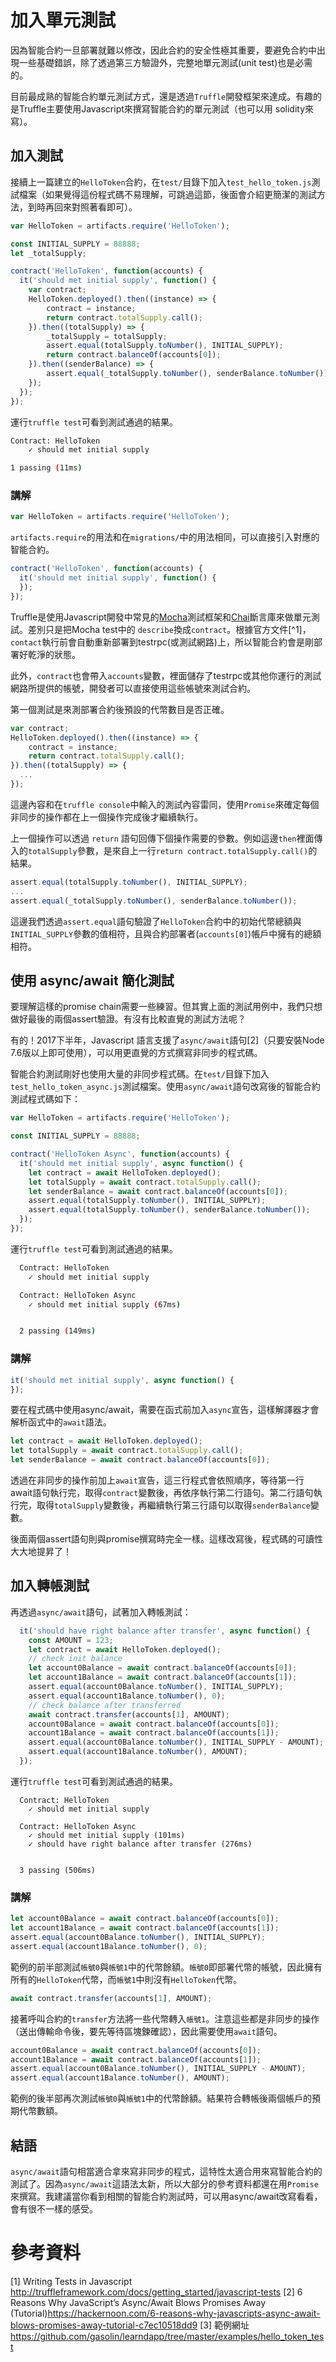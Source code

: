 # 加入單元測試

因為智能合約一旦部署就難以修改，因此合約的安全性極其重要，要避免合約中出現一些基礎錯誤，除了透過第三方驗證外，完整地單元測試(unit test)也是必需的。

目前最成熟的智能合約單元測試方式，還是透過`Truffle`開發框架來達成。有趣的是Truffle主要使用Javascript來撰寫智能合約的單元測試（也可以用 solidity來寫）。

## 加入測試

接續上一篇建立的`HelloToken`合約，在`test/`目錄下加入`test_hello_token.js`測試檔案（如果覺得這份程式碼不易理解，可跳過這節，後面會介紹更簡潔的測試方法，到時再回來對照著看即可）。

```js
var HelloToken = artifacts.require('HelloToken');

const INITIAL_SUPPLY = 88888;
let _totalSupply;

contract('HelloToken', function(accounts) {
  it('should met initial supply', function() {
    var contract;
    HelloToken.deployed().then((instance) => {
        contract = instance;
        return contract.totalSupply.call();
    }).then((totalSupply) => {
        _totalSupply = totalSupply;
        assert.equal(totalSupply.toNumber(), INITIAL_SUPPLY);
        return contract.balanceOf(accounts[0]);
    }).then((senderBalance) => {
        assert.equal(_totalSupply.toNumber(), senderBalance.toNumber());
    });
  });
});
```

運行`truffle test`可看到測試通過的結果。

```sh
Contract: HelloToken
    ✓ should met initial supply

1 passing (11ms)
```

### 講解

```js
var HelloToken = artifacts.require('HelloToken');
```
`artifacts.require`的用法和在`migrations/`中的用法相同，可以直接引入對應的智能合約。

```js
contract('HelloToken', function(accounts) {
  it('should met initial supply', function() {
  });
});
```

Truffle是使用Javascript開發中常見的[Mocha](https://mochajs.org/)測試框架和[Chai](http://chaijs.com/)斷言庫來做單元測試。差別只是把Mocha test中的 `describe`換成`contract`。根據官方文件[^1]，`contact`執行前會自動重新部署到testrpc(或測試網路)上，所以智能合約會是剛部署好乾淨的狀態。

此外，`contract`也會帶入`accounts`變數，裡面儲存了testrpc或其他你運行的測試網路所提供的帳號，開發者可以直接使用這些帳號來測試合約。

第一個測試是來測部署合約後預設的代幣數目是否正確。

```js
var contract;
HelloToken.deployed().then((instance) => {
    contract = instance;
    return contract.totalSupply.call();
}).then((totalSupply) => {
  ...
});
```

這邊內容和在`truffle console`中輸入的測試內容雷同，使用`Promise`來確定每個非同步的操作都在上一個操作完成後才繼續執行。

上一個操作可以透過 `return` 語句回傳下個操作需要的參數。例如這邊`then`裡面傳入的`totalSupply`參數，是來自上一行`return contract.totalSupply.call()`的結果。

```js
assert.equal(totalSupply.toNumber(), INITIAL_SUPPLY);
...
assert.equal(_totalSupply.toNumber(), senderBalance.toNumber());
```

這邊我們透過`assert.equal`語句驗證了`HelloToken`合約中的初始代幣總額與`INITIAL_SUPPLY`參數的值相符，且與合約部署者(`accounts[0]`)帳戶中擁有的總額相符。

## 使用 async/await 簡化測試

要理解這樣的promise chain需要一些練習。但其實上面的測試用例中，我們只想做好最後的兩個assert驗證。有沒有比較直覺的測試方法呢？

有的！2017下半年，Javascript 語言支援了`async/await`語句[2]（只要安裝Node 7.6版以上即可使用），可以用更直覺的方式撰寫非同步的程式碼。

智能合約測試剛好也使用大量的非同步程式碼。在`test/`目錄下加入`test_hello_token_async.js`測試檔案。使用`async/await`語句改寫後的智能合約測試程式碼如下：

```js
var HelloToken = artifacts.require('HelloToken');

const INITIAL_SUPPLY = 88888;

contract('HelloToken Async', function(accounts) {
  it('should met initial supply', async function() {
    let contract = await HelloToken.deployed();
    let totalSupply = await contract.totalSupply.call();
    let senderBalance = await contract.balanceOf(accounts[0]);
    assert.equal(totalSupply.toNumber(), INITIAL_SUPPLY);
    assert.equal(totalSupply.toNumber(), senderBalance.toNumber());
  });
});
```

運行`truffle test`可看到測試通過的結果。

```sh
  Contract: HelloToken
    ✓ should met initial supply

  Contract: HelloToken Async
    ✓ should met initial supply (67ms)


  2 passing (149ms)
```

### 講解

```js
it('should met initial supply', async function() {
});
```

要在程式碼中使用async/await，需要在函式前加入`async`宣告，這樣解譯器才會解析函式中的`await`語法。

```js
let contract = await HelloToken.deployed();
let totalSupply = await contract.totalSupply.call();
let senderBalance = await contract.balanceOf(accounts[0]);
```

透過在非同步的操作前加上`await`宣告，這三行程式會依照順序，等待第一行await語句執行完，取得`contract`變數後，再依序執行第二行語句。第二行語句執行完，取得`totalSupply`變數後，再繼續執行第三行語句以取得`senderBalance`變數。

後面兩個assert語句則與promise撰寫時完全一樣。這樣改寫後，程式碼的可讀性大大地提昇了！

## 加入轉帳測試

再透過`async/await`語句，試著加入轉帳測試：

```js
  it('should have right balance after transfer', async function() {
    const AMOUNT = 123;
    let contract = await HelloToken.deployed();
    // check init balance
    let account0Balance = await contract.balanceOf(accounts[0]);
    let account1Balance = await contract.balanceOf(accounts[1]);
    assert.equal(account0Balance.toNumber(), INITIAL_SUPPLY);
    assert.equal(account1Balance.toNumber(), 0);
    // check balance after transferred
    await contract.transfer(accounts[1], AMOUNT);
    account0Balance = await contract.balanceOf(accounts[0]);
    account1Balance = await contract.balanceOf(accounts[1]);
    assert.equal(account0Balance.toNumber(), INITIAL_SUPPLY - AMOUNT);
    assert.equal(account1Balance.toNumber(), AMOUNT);
  });
```

運行`truffle test`可看到測試通過的結果。

```
  Contract: HelloToken
    ✓ should met initial supply

  Contract: HelloToken Async
    ✓ should met initial supply (101ms)
    ✓ should have right balance after transfer (276ms)


  3 passing (506ms)
```

### 講解

```js
let account0Balance = await contract.balanceOf(accounts[0]);
let account1Balance = await contract.balanceOf(accounts[1]);
assert.equal(account0Balance.toNumber(), INITIAL_SUPPLY);
assert.equal(account1Balance.toNumber(), 0);
```

範例的前半部測試`帳號0`與`帳號1`中的代幣餘額。`帳號0`即部署代幣的帳號，因此擁有所有的`HelloToken`代幣，而`帳號1`中則沒有`HelloToken`代幣。

```js
await contract.transfer(accounts[1], AMOUNT);
```

接著呼叫合約的`transfer`方法將一些代幣轉入`帳號1`。注意這些都是非同步的操作（送出傳輸命令後，要先等待區塊鍊確認），因此需要使用`await`語句。

```js
account0Balance = await contract.balanceOf(accounts[0]);
account1Balance = await contract.balanceOf(accounts[1]);
assert.equal(account0Balance.toNumber(), INITIAL_SUPPLY - AMOUNT);
assert.equal(account1Balance.toNumber(), AMOUNT);
```

範例的後半部再次測試`帳號0`與`帳號1`中的代幣餘額。結果符合轉帳後兩個帳戶的預期代幣數額。


## 結語

`async/await`語句相當適合拿來寫非同步的程式，這特性太適合用來寫智能合約的測試了。因為`async/await`這語法太新，所以大部分的參考資料都還在用`Promise`來撰寫。我建議當你看到相關的智能合約測試時，可以用async/await改寫看看，會有很不一樣的感受。

# 參考資料

[1] Writing Tests in Javascript http://truffleframework.com/docs/getting_started/javascript-tests
[2] 6 Reasons Why JavaScript’s Async/Await Blows Promises Away (Tutorial)https://hackernoon.com/6-reasons-why-javascripts-async-await-blows-promises-away-tutorial-c7ec10518dd9
[3] 範例網址 https://github.com/gasolin/learndapp/tree/master/examples/hello_token_test
